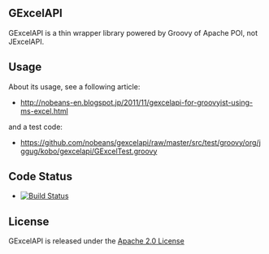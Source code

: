 ## GExcelAPI

GExcelAPI is a thin wrapper library powered by Groovy of Apache POI, not JExcelAPI.

## Usage

About its usage, see a following article:

* <http://nobeans-en.blogspot.jp/2011/11/gexcelapi-for-groovyist-using-ms-excel.html>

and a test code:

* <https://github.com/nobeans/gexcelapi/raw/master/src/test/groovy/org/jggug/kobo/gexcelapi/GExcelTest.groovy>

## Code Status

* [![Build Status](https://drone.io/github.com/nobeans/gexcelapi/status.png)](https://drone.io/github.com/nobeans/gexcelapi/latest)

## License

GExcelAPI is released under the [Apache 2.0 License](http://www.apache.org/licenses/LICENSE-2.0)
